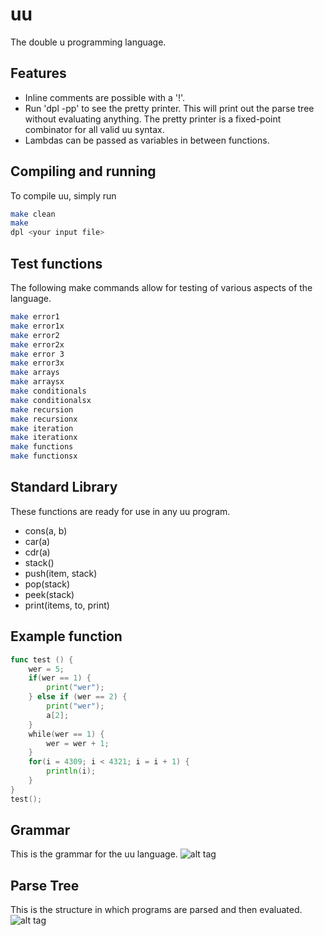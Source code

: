 # uu
The double u programming language.

## Features
  - Inline comments are possible with a '!'.
  - Run 'dpl -pp' to see the pretty printer.
    This will print out the parse tree without evaluating anything.  The pretty printer is a fixed-point combinator for all valid uu syntax.
  - Lambdas can be passed as variables in between functions.

## Compiling and running
  To compile uu, simply run
  ```sh
  make clean
  make
  dpl <your input file>
  ```
 
## Test functions
The following make commands allow for testing of various aspects of the language.
```sh
make error1
make error1x
make error2
make error2x
make error 3
make error3x
make arrays
make arraysx
make conditionals
make conditionalsx
make recursion
make recursionx
make iteration
make iterationx
make functions
make functionsx
```

## Standard Library
These functions are ready for use in any uu program.
  - cons(a, b)
  - car(a)
  - cdr(a)
  - stack()
  - push(item, stack)
  - pop(stack)
  - peek(stack)
  - print(items, to, print)

## Example function
```go
func test () {
    wer = 5;
    if(wer == 1) {
        print("wer");
    } else if (wer == 2) {
        print("wer");
        a[2];
    }
    while(wer == 1) {
        wer = wer + 1;
    }
    for(i = 4309; i < 4321; i = i + 1) {
        println(i);
    }
}
test();
```

## Grammar
This is the grammar for the uu language.
![alt tag](https://github.com/thwillingham/uu/blob/master/grammar.png)

## Parse Tree
This is the structure in which programs are parsed and then evaluated.
![alt tag](https://github.com/thwillingham/uu/blob/master/parseTree.png)
